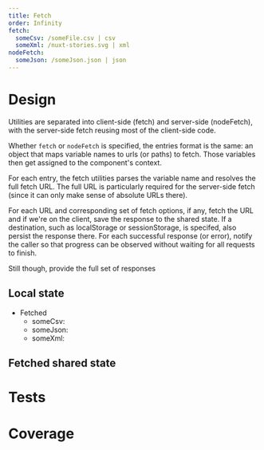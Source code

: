 ```yaml
---
title: Fetch
order: Infinity
fetch:
  someCsv: /someFile.csv | csv
  someXml: /nuxt-stories.svg | xml
nodeFetch:
  someJson: /someJson.json | json
---
```


# Design

Utilities are separated into client-side (fetch) and server-side (nodeFetch), with the server-side fetch reusing most of the client-side code.

Whether `fetch` or `nodeFetch` is specified, the entries format is the same: an object that maps variable names to urls (or paths) to fetch. Those variables then get assigned to the component's context. 

For each entry, the fetch utilities parses the variable name and resolves the full fetch URL. The full URL is particularly required for the server-side fetch (since it can only make sense of absolute URLs there).  

For each URL and corresponding set of fetch options, if any, fetch the URL and if we're on the client, save the response to the shared state. If a destination, such as localStorage or sessionStorage, is specifed, also persist the response there. For each successful response (or error), notify the caller so that progress can be observed without waiting for all requests to finish.

Still though, provide the full set of responses

## Local state
* Fetched
  - someCsv: <json :data="someCsv" />
  - someJson: <json :data="someJson" />
  - someXml: <json :data="someXml" :deep="0" />

## Fetched shared state

<json :data="$nuxtStories().value.fetched" />

# Tests

<TestRunner testFile="test/specs/Fetch.spec.js" />

# Coverage

<TestCoverage file="fetch.js" />

